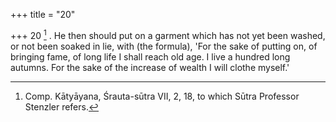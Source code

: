 +++
title = "20"

+++
20 [^8] . He then should put on a garment which has not yet been washed, or not been soaked in lie, with (the formula), 'For the sake of putting on, of bringing fame, of long life I shall reach old age. I live a hundred long autumns. For the sake of the increase of wealth I will clothe myself.'


[^8]:  Comp. Kātyāyana, Śrauta-sūtra VII, 2, 18, to which Sūtra Professor Stenzler refers.
